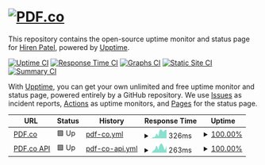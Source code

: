 # [![PDF.co](https://s29840.pcdn.co/wp-content/uploads/2020/06/logo.png)](https://pdf.co)

This repository contains the open-source uptime monitor and status page for [Hiren Patel](https://demo.upptime.js.org), powered by [Upptime](https://github.com/upptime/upptime).

[![Uptime CI](https://github.com/hiren-byte/pdfco-status/workflows/Uptime%20CI/badge.svg)](https://github.com/hiren-byte/pdfco-status/actions?query=workflow%3A%22Uptime+CI%22)
[![Response Time CI](https://github.com/hiren-byte/pdfco-status/workflows/Response%20Time%20CI/badge.svg)](https://github.com/hiren-byte/pdfco-status/actions?query=workflow%3A%22Response+Time+CI%22)
[![Graphs CI](https://github.com/hiren-byte/pdfco-status/workflows/Graphs%20CI/badge.svg)](https://github.com/hiren-byte/pdfco-status/actions?query=workflow%3A%22Graphs+CI%22)
[![Static Site CI](https://github.com/hiren-byte/pdfco-status/workflows/Static%20Site%20CI/badge.svg)](https://github.com/hiren-byte/pdfco-status/actions?query=workflow%3A%22Static+Site+CI%22)
[![Summary CI](https://github.com/hiren-byte/pdfco-status/workflows/Summary%20CI/badge.svg)](https://github.com/hiren-byte/pdfco-status/actions?query=workflow%3A%22Summary+CI%22)

With [Upptime](https://upptime.js.org), you can get your own unlimited and free uptime monitor and status page, powered entirely by a GitHub repository. We use [Issues](https://github.com/hiren-byte/pdfco-status/issues) as incident reports, [Actions](https://github.com/hiren-byte/pdfco-status/actions) as uptime monitors, and [Pages](https://demo.upptime.js.org) for the status page.

<!--start: status pages-->
<!-- This summary is generated by Upptime (https://github.com/upptime/upptime) -->
<!-- Do not edit this manually, your changes will be overwritten -->
<!-- prettier-ignore -->
| URL | Status | History | Response Time | Uptime |
| --- | ------ | ------- | ------------- | ------ |
| <img alt="" src="https://s29840.pcdn.co/wp-content/uploads/2020/06/144.png" height="13"> [PDF.co](https://pdf.co) | 🟩 Up | [pdf-co.yml](https://github.com/hiren-byte/pdfco-status/commits/HEAD/history/pdf-co.yml) | <details><summary><img alt="Response time graph" src="./graphs/pdf-co/response-time-week.png" height="20"> 326ms</summary><br><a href="https://demo.upptime.js.org/history/pdf-co"><img alt="Response time 326" src="https://img.shields.io/endpoint?url=https%3A%2F%2Fraw.githubusercontent.com%2Fhiren-byte%2Fpdfco-status%2FHEAD%2Fapi%2Fpdf-co%2Fresponse-time.json"></a><br><a href="https://demo.upptime.js.org/history/pdf-co"><img alt="24-hour response time 504" src="https://img.shields.io/endpoint?url=https%3A%2F%2Fraw.githubusercontent.com%2Fhiren-byte%2Fpdfco-status%2FHEAD%2Fapi%2Fpdf-co%2Fresponse-time-day.json"></a><br><a href="https://demo.upptime.js.org/history/pdf-co"><img alt="7-day response time 326" src="https://img.shields.io/endpoint?url=https%3A%2F%2Fraw.githubusercontent.com%2Fhiren-byte%2Fpdfco-status%2FHEAD%2Fapi%2Fpdf-co%2Fresponse-time-week.json"></a><br><a href="https://demo.upptime.js.org/history/pdf-co"><img alt="30-day response time 326" src="https://img.shields.io/endpoint?url=https%3A%2F%2Fraw.githubusercontent.com%2Fhiren-byte%2Fpdfco-status%2FHEAD%2Fapi%2Fpdf-co%2Fresponse-time-month.json"></a><br><a href="https://demo.upptime.js.org/history/pdf-co"><img alt="1-year response time 326" src="https://img.shields.io/endpoint?url=https%3A%2F%2Fraw.githubusercontent.com%2Fhiren-byte%2Fpdfco-status%2FHEAD%2Fapi%2Fpdf-co%2Fresponse-time-year.json"></a></details> | <details><summary><a href="https://demo.upptime.js.org/history/pdf-co">100.00%</a></summary><a href="https://demo.upptime.js.org/history/pdf-co"><img alt="All-time uptime 100.00%" src="https://img.shields.io/endpoint?url=https%3A%2F%2Fraw.githubusercontent.com%2Fhiren-byte%2Fpdfco-status%2FHEAD%2Fapi%2Fpdf-co%2Fuptime.json"></a><br><a href="https://demo.upptime.js.org/history/pdf-co"><img alt="24-hour uptime 100.00%" src="https://img.shields.io/endpoint?url=https%3A%2F%2Fraw.githubusercontent.com%2Fhiren-byte%2Fpdfco-status%2FHEAD%2Fapi%2Fpdf-co%2Fuptime-day.json"></a><br><a href="https://demo.upptime.js.org/history/pdf-co"><img alt="7-day uptime 100.00%" src="https://img.shields.io/endpoint?url=https%3A%2F%2Fraw.githubusercontent.com%2Fhiren-byte%2Fpdfco-status%2FHEAD%2Fapi%2Fpdf-co%2Fuptime-week.json"></a><br><a href="https://demo.upptime.js.org/history/pdf-co"><img alt="30-day uptime 100.00%" src="https://img.shields.io/endpoint?url=https%3A%2F%2Fraw.githubusercontent.com%2Fhiren-byte%2Fpdfco-status%2FHEAD%2Fapi%2Fpdf-co%2Fuptime-month.json"></a><br><a href="https://demo.upptime.js.org/history/pdf-co"><img alt="1-year uptime 100.00%" src="https://img.shields.io/endpoint?url=https%3A%2F%2Fraw.githubusercontent.com%2Fhiren-byte%2Fpdfco-status%2FHEAD%2Fapi%2Fpdf-co%2Fuptime-year.json"></a></details>
| <img alt="" src="https://s29840.pcdn.co/wp-content/uploads/2020/06/144.png" height="13"> [PDF.co API](https://app.pdf.co) | 🟩 Up | [pdf-co-api.yml](https://github.com/hiren-byte/pdfco-status/commits/HEAD/history/pdf-co-api.yml) | <details><summary><img alt="Response time graph" src="./graphs/pdf-co-api/response-time-week.png" height="20"> 263ms</summary><br><a href="https://demo.upptime.js.org/history/pdf-co-api"><img alt="Response time 263" src="https://img.shields.io/endpoint?url=https%3A%2F%2Fraw.githubusercontent.com%2Fhiren-byte%2Fpdfco-status%2FHEAD%2Fapi%2Fpdf-co-api%2Fresponse-time.json"></a><br><a href="https://demo.upptime.js.org/history/pdf-co-api"><img alt="24-hour response time 327" src="https://img.shields.io/endpoint?url=https%3A%2F%2Fraw.githubusercontent.com%2Fhiren-byte%2Fpdfco-status%2FHEAD%2Fapi%2Fpdf-co-api%2Fresponse-time-day.json"></a><br><a href="https://demo.upptime.js.org/history/pdf-co-api"><img alt="7-day response time 263" src="https://img.shields.io/endpoint?url=https%3A%2F%2Fraw.githubusercontent.com%2Fhiren-byte%2Fpdfco-status%2FHEAD%2Fapi%2Fpdf-co-api%2Fresponse-time-week.json"></a><br><a href="https://demo.upptime.js.org/history/pdf-co-api"><img alt="30-day response time 263" src="https://img.shields.io/endpoint?url=https%3A%2F%2Fraw.githubusercontent.com%2Fhiren-byte%2Fpdfco-status%2FHEAD%2Fapi%2Fpdf-co-api%2Fresponse-time-month.json"></a><br><a href="https://demo.upptime.js.org/history/pdf-co-api"><img alt="1-year response time 263" src="https://img.shields.io/endpoint?url=https%3A%2F%2Fraw.githubusercontent.com%2Fhiren-byte%2Fpdfco-status%2FHEAD%2Fapi%2Fpdf-co-api%2Fresponse-time-year.json"></a></details> | <details><summary><a href="https://demo.upptime.js.org/history/pdf-co-api">100.00%</a></summary><a href="https://demo.upptime.js.org/history/pdf-co-api"><img alt="All-time uptime 100.00%" src="https://img.shields.io/endpoint?url=https%3A%2F%2Fraw.githubusercontent.com%2Fhiren-byte%2Fpdfco-status%2FHEAD%2Fapi%2Fpdf-co-api%2Fuptime.json"></a><br><a href="https://demo.upptime.js.org/history/pdf-co-api"><img alt="24-hour uptime 100.00%" src="https://img.shields.io/endpoint?url=https%3A%2F%2Fraw.githubusercontent.com%2Fhiren-byte%2Fpdfco-status%2FHEAD%2Fapi%2Fpdf-co-api%2Fuptime-day.json"></a><br><a href="https://demo.upptime.js.org/history/pdf-co-api"><img alt="7-day uptime 100.00%" src="https://img.shields.io/endpoint?url=https%3A%2F%2Fraw.githubusercontent.com%2Fhiren-byte%2Fpdfco-status%2FHEAD%2Fapi%2Fpdf-co-api%2Fuptime-week.json"></a><br><a href="https://demo.upptime.js.org/history/pdf-co-api"><img alt="30-day uptime 100.00%" src="https://img.shields.io/endpoint?url=https%3A%2F%2Fraw.githubusercontent.com%2Fhiren-byte%2Fpdfco-status%2FHEAD%2Fapi%2Fpdf-co-api%2Fuptime-month.json"></a><br><a href="https://demo.upptime.js.org/history/pdf-co-api"><img alt="1-year uptime 100.00%" src="https://img.shields.io/endpoint?url=https%3A%2F%2Fraw.githubusercontent.com%2Fhiren-byte%2Fpdfco-status%2FHEAD%2Fapi%2Fpdf-co-api%2Fuptime-year.json"></a></details>

<!--end: status pages-->
